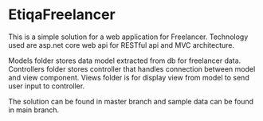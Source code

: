 # EtiqaFreelancer
This is a simple solution for a web application for Freelancer.
Technology used are asp.net core web api for RESTful api and MVC architecture.

Models folder stores data model extracted from db for freelancer data.
Controllers folder stores controller that handles connection between model and view component.
Views folder is for display view from model to send user input to controller.

The solution can be found in master branch and sample data can be found in main branch.
